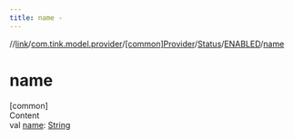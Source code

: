 ```yaml
---
title: name -
---
```

//[link](../../../../index.md)/[com.tink.model.provider](../../../index.md)/[[common]Provider](../../index.md)/[Status](../index.md)/[ENABLED](index.md)/[name](name.md)



# name  
[common]  
Content  
val [name](name.md): [String](https://kotlinlang.org/api/latest/jvm/stdlib/kotlin/-string/index.html)  



